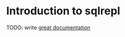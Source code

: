 # Introduction to sqlrepl

TODO: write [great documentation](http://jacobian.org/writing/what-to-write/)

